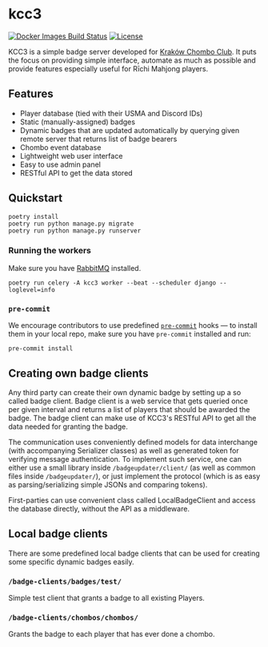 # kcc3
[![Docker Images Build Status](https://github.com/riichi/kcc3/workflows/Docker%20Images/badge.svg)](https://github.com/riichi/kcc3/actions/workflows/docker.yml)
[![License](https://shields.io/github/license/riichi/kcc3)](https://github.com/riichi/kcc3/blob/master/LICENSE)

KCC3 is a simple badge server developed for
[Kraków Chombo Club](https://chombo.club/). It puts the focus on providing
simple interface, automate as much as possible and provide features especially
useful for Rīchi Mahjong players.


## Features
* Player database (tied with their USMA and Discord IDs)
* Static (manually-assigned) badges
* Dynamic badges that are updated automatically by querying given remote server
  that returns list of badge bearers
* Chombo event database
* Lightweight web user interface
* Easy to use admin panel
* RESTful API to get the data stored


## Quickstart
```
poetry install
poetry run python manage.py migrate
poetry run python manage.py runserver
```

### Running the workers
Make sure you have [RabbitMQ](https://www.rabbitmq.com/download.html) installed.

```
poetry run celery -A kcc3 worker --beat --scheduler django --loglevel=info
```

### `pre-commit`
We encourage contributors to use predefined [`pre-commit`](https://pre-commit.com/) hooks — to install them in your local repo, make sure you have `pre-commit` installed and run:

```shell
pre-commit install
```

## Creating own badge clients
Any third party can create their own dynamic badge by setting up a so called
badge client. Badge client is a web service that gets queried once per given
interval and returns a list of players that should be awarded the badge. The
badge client can make use of KCC3's RESTful API to get all the data needed for
granting the badge.

The communication uses conveniently defined models for data interchange
(with accompanying Serializer classes) as well as generated token for verifying
message authentication. To implement such service, one can either use
a small library inside `/badgeupdater/client/` (as well as common files
inside `/badgeupdater/`), or just implement the protocol (which is as easy
as parsing/serializing simple JSONs and comparing tokens).

First-parties can use convenient class called LocalBadgeClient and access
the database directly, without the API as a middleware.


## Local badge clients
There are some predefined local badge clients that can be used for creating
some specific dynamic badges easily.

### `/badge-clients/badges/test/`
Simple test client that grants a badge to all existing Players.

### `/badge-clients/chombos/chombos/`
Grants the badge to each player that has ever done a chombo.
